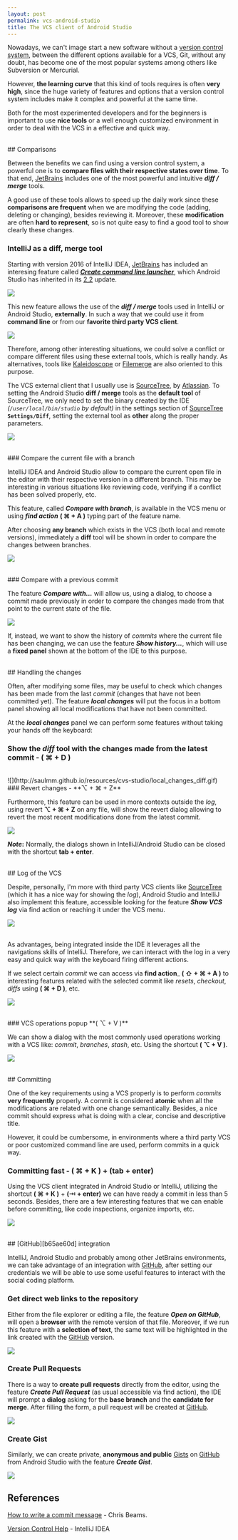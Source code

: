 ```yaml
---
layout: post
permalink: vcs-android-studio
title: The VCS client of Android Studio
---
```


Nowadays, we can't image start a new software without a [version control system][5fb469a7], between the different options available for a VCS, Git, without any doubt, has become one of the most popular systems among others like Subversion or Mercurial.

However, **the learning curve** that this kind of tools requires is often **very high**, since the huge variety of features and options that a version control system includes make it complex and powerful at the same time.

Both for the most experimented developers and for the beginners is important to use **nice tools** or a well enough customized environment in order to deal with the VCS in a effective and quick way.

<br/>
## Comparisons

Between the benefits we can find using a version control system, a powerful one is to **compare files with their respective states over time**. To that end, [JetBrains][aec9d229] includes one of the most powerful and intuitive **_diff / merge_** tools.

A good use of these tools allows to speed up the daily work since these **comparisons are frequent** when we are modifying the code (adding, deleting or changing), besides reviewing it. Moreover, these **modification** are often **hard to represent**, so is not quite easy to find a good tool to show clearly these changes.

### IntelliJ as a diff, merge tool

Starting with version 2016 of IntelliJ IDEA, [JetBrains][aec9d229] has included an interesing feature called _**[Create command line launcher][7843d9cd]**_, which Android Studio has inherited in its [2.2][c9d1efd1] update.

![](http://saulmm.github.io/resources/cvs-studio/command_line_launcher.png)

This new feature allows the use of the _**diff / merge**_ tools used in IntelliJ or Android Studio,  **externally**. In such a way that we could use it from **command line** or from our **favorite third party VCS client**.

![](http://saulmm.github.io/resources/cvs-studio/external_diff.gif)

Therefore, among other interesting situations, we could solve a conflict or compare different files using these external tools, which is really handy. As alternatives, tools like [Kaleidoscope][8e5e7c90] or [Filemerge][3d57ed6e] are also oriented to this purpose.

The VCS external client that I usually use is [SourceTree][2ed978b9], by [Atlassian][5ac4ea11]. To setting the Android Studio **diff / merge** tools as the **default tool** of SourceTree, we only need to set the binary created by the IDE _(`/user/local/bin/studio` by default)_ in the settings section of [SourceTree][2ed978b9] **`Settings/Diff`**, setting the external tool as **other** along the proper parameters.

![](http://saulmm.github.io/resources/cvs-studio/sourcetree_conf.png)

<br/>
### Compare the current file with a branch

IntelliJ IDEA and Android Studio allow to compare the current open file in the editor with their respective version in a different branch. This may be interesting in various situations like reviewing code, verifying if a conflict has been solved properly, etc.

This feature, called _**Compare with branch**_, is available in the VCS menu or using _**find action**_ **( ⌘ + A )** typing part of the feature name.

After choosing **any branch** which exists in the VCS (both local and remote versions), immediately a **diff** tool will be shown in order to compare the changes between branches.

![](http://saulmm.github.io/resources/cvs-studio/compare_with_branch.gif)

<br/>
### Compare with a previous commit

The feature _**Compare with...**_ will allow us, using a dialog, to choose a commit made previously in order to compare the changes made from that point to the current state of the file.

![](http://saulmm.github.io/resources/cvs-studio/compare_with-history.gif)

If, instead, we want to show the history of _commits_ where the current file has been changing, we can use the feature **_Show history..._**, which will use a **fixed panel** shown at the bottom of the IDE to this purpose.

<br/>
## Handling the changes

Often, after modifying some files, may be useful to check which changes has been made from the last _commit_ (changes that have not been committed yet). The feature **_local changes_** will put the focus in a bottom panel showing all local modifications that have not been committed.

At the **_local changes_** panel we can perform some features without taking your hands off the keyboard:

### Show the _diff_ tool with the changes made from the latest commit - **( ⌘ + D )**
<br/>
![](http://saulmm.github.io/resources/cvs-studio/local_changes_diff.gif)
<br/>
### Revert changes - **⌥ + ⌘ + Z**

Furthermore, this feature can be used in more contexts outside the _log_, using revert **⌥ + ⌘ + Z** on any file, will show the revert dialog allowing to revert the most recent modifications done from the latest commit.

![](http://saulmm.github.io/resources/cvs-studio/local_changes_revert.gif)

**_Note_:** Normally, the dialogs shown in IntelliJ/Android Studio can be closed with the shortcut **tab + enter**.

<br/>
## Log of the VCS

Despite, personally, I'm more with third party VCS clients like [SourceTree][2ed978b9] (which it has a nice way for showing the _log_),  Android Studio and IntelliJ also implement this feature, accessible looking for the feature **_Show VCS log_** via find action or reaching it under the VCS menu.

![](http://saulmm.github.io/resources/cvs-studio/vcs_log.gif)

<br/>
As advantages, being integrated inside the IDE it leverages all the navigations skills of IntelliJ. Therefore, we can interact with the log in a very easy and quick way with the keyboard firing different actions.

If we select certain _commit_ we can access via **find action**_  **( ⇧ + ⌘ + A )** to interesting features related with the selected commit like _resets_, _checkout_, _diffs_ using **( ⌘ + D )**, etc.

![](http://saulmm.github.io/resources/cvs-studio/vcs_log_diff.gif)

<br>
### VCS operations popup **( ⌥ + V )**

We can show a dialog with the most commonly used operations working with a VCS like: _commit_, _branches_, _stash_, etc. Using the shortcut **( ⌥ + V )**.

![](http://saulmm.github.io/resources/cvs-studio/vcs_dialog.gif)

<br/>
## Committing

One of the key requirements using a VCS properly is to perform _commits_ **very frequently** properly. A commit is considered **atomic** when all the modifications are related with one change semantically. Besides, a nice commit should express what is doing with a clear, concise and descriptive title.

However, it could be cumbersome, in environments where a third party VCS or poor customized command line are used, perform commits in a quick way.

### Committing fast - **( ⌘ + K )** + **(tab + enter)**

Using the VCS client integrated in Android Studio or IntelliJ, utilizing the shortcut **( ⌘ + K )** + **(⇥ + enter)** we can have ready a commit in less than 5 seconds. Besides, there are a few interesting features that we can enable before committing, like code inspections, organize imports, etc.

![](http://saulmm.github.io/resources/cvs-studio/quick_commit.gif)

<br/>
## [GitHub][b65ae60d] integration

IntelliJ, Android Studio and probably among other JetBrains environments, we can take advantage of an  integration with [GitHub][b65ae60d], after setting our credentials we will be able to use some useful features to interact with the social coding platform.


### Get direct web links to the repository

Either from the file explorer or editing a file, the feature _**Open on GitHub**_, will open a **browser** with the remote version of that file. Moreover, if we run this feature with a **selection of text**, the same text will be highlighted in the link created with the [GitHub][b65ae60d] version.

![](http://saulmm.github.io/resources/cvs-studio/quick_commit.gif)

### Create Pull Requests

There is a way to **create pull requests** directly from the editor, using the feature **_Create Pull Request_** (as usual accessible via find action), the IDE will prompt a **dialog** asking for the **base branch** and the **candidate for merge**. After filling the form, a pull request will be created at [GitHub][b65ae60d].

![](http://saulmm.github.io/resources/cvs-studio/quick_commit.gif)

### Create Gist

Similarly, we can create private, **anonymous and public** [Gists](https://gist.github.com/) on  [GitHub][b65ae60d] from Android Studio with the feature **_Create Gist_**.

![](http://saulmm.github.io/resources/cvs-studio/github_gist.gif)

## References

[How to write a commit message][7bcdcf8a] - Chris Beams.

[Version Control Help][a9927f4d] - IntelliJ IDEA

[a9927f4d]: https://www.jetbrains.com/help/idea/2016.2/version-control.html "IntelliJ"
[7bcdcf8a]: http://chris.beams.io/posts/git-commit/ "How to write a commit message"
[c9d1efd1]: http://tools.android.com/recent/androidstudio22preview2available "Android Studio 2.2"
[aec9d229]: https://www.jetbrains.com/ "JetBrains"
[3d57ed6e]: https://developer.apple.com/xcode/features/ "Filemerge"
[8e5e7c90]: http://www.kaleidoscopeapp.com/ "kaleidoscope"
[7843d9cd]: https://www.jetbrains.com/help/idea/2016.2/running-intellij-idea-as-a-diff-or-merge-command-line-tool.html "Create command line launcher"
[5ac4ea11]: https://www.atlassian.com/ "atlassian"
[2ed978b9]: https://www.sourcetreeapp.com/ "SourceTree"
[b65ae60d]: https://github.com/ "Github"

  [5fb469a7]: https://en.wikipedia.org/wiki/Version_control "VCS"
